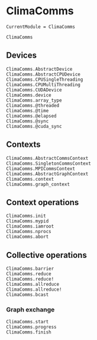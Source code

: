 # ClimaComms

```@meta
CurrentModule = ClimaComms
```

```@docs
ClimaComms
```

## Devices

```@docs
ClimaComms.AbstractDevice
ClimaComms.AbstractCPUDevice
ClimaComms.CPUSingleThreading
ClimaComms.CPUMultiThreading
ClimaComms.CUDADevice
ClimaComms.device
ClimaComms.array_type
ClimaComms.@threaded
ClimaComms.@time
ClimaComms.@elapsed
ClimaComms.@sync
ClimaComms.@cuda_sync
```

## Contexts

```@docs
ClimaComms.AbstractCommsContext
ClimaComms.SingletonCommsContext
ClimaComms.MPICommsContext
ClimaComms.AbstractGraphContext
ClimaComms.context
ClimaComms.graph_context
```

## Context operations

```@docs
ClimaComms.init
ClimaComms.mypid
ClimaComms.iamroot
ClimaComms.nprocs
ClimaComms.abort
```

## Collective operations

```@docs
ClimaComms.barrier
ClimaComms.reduce
ClimaComms.reduce!
ClimaComms.allreduce
ClimaComms.allreduce!
ClimaComms.bcast
```

### Graph exchange

```@docs
ClimaComms.start
ClimaComms.progress
ClimaComms.finish
```
